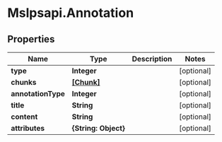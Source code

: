 # Mslpsapi.Annotation

## Properties
Name | Type | Description | Notes
------------ | ------------- | ------------- | -------------
**type** | **Integer** |  | [optional] 
**chunks** | [**[Chunk]**](Chunk.md) |  | [optional] 
**annotationType** | **Integer** |  | [optional] 
**title** | **String** |  | [optional] 
**content** | **String** |  | [optional] 
**attributes** | **{String: Object}** |  | [optional] 


